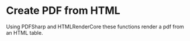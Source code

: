 # Create PDF from HTML

Using PDFSharp and HTMLRenderCore these functions render a pdf from an HTML table. 
